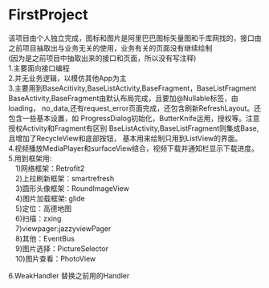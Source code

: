 # FirstProject
该项目由个人独立完成，图标和图片是阿里巴巴图标矢量图和千库网找的，接口由之前项目抽取出与业务无关的使用，业务有关的页面没有继续绘制<br/>
(因为是之前项目中抽取出来的接口和页面，所以没有写注释)<br />
1.主要面向接口编程<br />
2.并无业务逻辑，以模仿其他App为主<br />
3.主要用到BaseAcitivity,BaseListActivity,BaseFragment，BaseListFragment<br/>
     BaseActivity,BaseFragment由默认布局完成，且要加@Nullable标签，由loading，
  no_data,还有request_error页面完成，还包含刷新RefreshLayout。还包含一些基本设置，如
  ProgressDialog初始化，ButterKnife运用，授权等。注意授权Activity和Fragment有区别
     BseListActivity,BaseListFragment则集成Base,且增加了RecycleView和底部按钮，
  基本用来绘制只用到ListView的界面。<br/>
4.视频播放MediaPlayer和surfaceView结合，视频下载并通知栏显示下载进度。<br/>
5.用到框架用:<br/>
　1)网络框架：Retrofit2<br/>
　2)上拉刷新框架：smartrefresh<br/>
　3)圆形头像框架：RoundImageView<br/>
　4)图片加载框架: glide<br />
　5)定位：高德地图<br/>
　6)扫描：zxing<br/>
　7)viewpager:jazzyviewPager<br/>
　8)其他：EventBus<br/>
　9)图片选择：PictureSelector<br/>
　10)图片查看：PhotoView<br/>



6.WeakHandler 替换之前用的Handler



